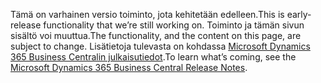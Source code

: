 <span data-ttu-id="4fd6f-101">Tämä on varhainen versio toiminto, jota kehitetään edelleen.</span><span class="sxs-lookup"><span data-stu-id="4fd6f-101">This is early-release functionality that we’re still working on.</span></span> <span data-ttu-id="4fd6f-102">Toiminto ja tämän sivun sisältö voi muuttua.</span><span class="sxs-lookup"><span data-stu-id="4fd6f-102">The functionality, and the content on this page, are subject to change.</span></span> <span data-ttu-id="4fd6f-103">Lisätietoja tulevasta on kohdassa [Microsoft Dynamics 365 Business Centralin julkaisutiedot](https://go.microsoft.com/fwlink/?linkid=2047422).</span><span class="sxs-lookup"><span data-stu-id="4fd6f-103">To learn what’s coming, see the [Microsoft Dynamics 365 Business Central Release Notes](https://go.microsoft.com/fwlink/?linkid=2047422).</span></span>